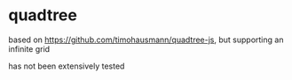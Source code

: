 # quadtree

based on https://github.com/timohausmann/quadtree-js, but supporting an infinite grid

has not been extensively tested
